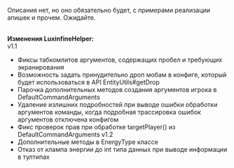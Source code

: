 Описания нет, но оно обязательно будет, с примерами реализации апишек и прочем. Ожидайте.<BR><BR>

**Изменения LuxinfineHelper:**<BR>
v1.1
- Фиксы табкомлитов аргументов, содержащих пробел и требующих экранирования
- Возможность задать принудительно дроп мобам в конфиге, который будет использоваться в API EntityUtils#getDrop
- Парочка дополнительных методов создания аргументов игрока в DefaultCommandArguments
- Удаление излишних подробностей при выводе ошибки обработки аргументов команды, 
когда подробная трассировка ошибок аргументов отключена конфигом
- Фикс проверок прав при обработке targetPlayer() из DefaultCommandArguments
v1.2
- Дополнительные методы в EnergyType классе
- Отказ от клампа энергии до int типа данных при выводе информации в тултипах